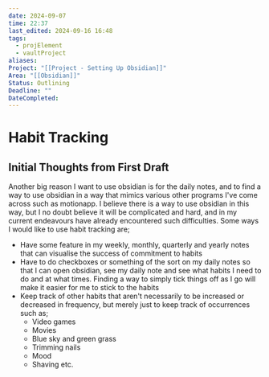 ```yaml
---
date: 2024-09-07
time: 22:37
last_edited: 2024-09-16 16:48
tags:
  - projElement
  - vaultProject
aliases: 
Project: "[[Project - Setting Up Obsidian]]"
Area: "[[Obsidian]]"
Status: Outlining
Deadline: ""
DateCompleted: 
---
```

# Habit Tracking

## Initial Thoughts from First Draft
Another big reason I want to use obsidian is for the daily notes, and to find a way to use obsidian in a way that mimics various other programs I've come across such as motionapp. I believe there is a way to use obsidian in this way, but I no doubt believe it will be complicated and hard, and in my current endeavours have already encountered such difficulties. Some ways I would like to use habit tracking are;
- Have some feature in my weekly, monthly, quarterly and yearly notes that can visualise the success of commitment to habits
- Have to do checkboxes or something of the sort on my daily notes so that I can open obsidian, see my daily note and see what habits I need to do and at what times. Finding a way to simply tick things off as I go will make it easier for me to stick to the habits
- Keep track of other habits that aren't necessarily to be increased or decreased in frequency, but merely just to keep track of occurrences such as;
	- Video games
	- Movies
	- Blue sky and green grass
	- Trimming nails
	- Mood
	- Shaving etc.
